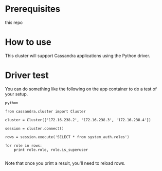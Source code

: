 # Prerequisites
this repo

# How to use

This cluster will support Cassandra applications using the Python driver.

# Driver test

You can do something like the following on the app container to do a test of your setup.

```
python

from cassandra.cluster import Cluster

cluster = Cluster(['172.16.238.2', '172.16.238.3', '172.16.238.4'])

session = cluster.connect()

rows = session.execute('SELECT * from system_auth.roles')

for role in rows:
    print role.role, role.is_superuser


```

Note that once you print a result, you'll need to reload rows.